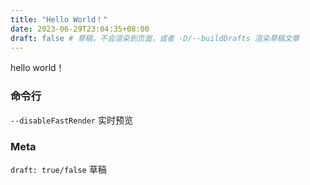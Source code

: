 ```yaml
---
title: "Hello World！"
date: 2023-06-29T23:04:35+08:00
draft: false # 草稿，不会渲染到页面，或者 -D/--buildDrafts 渲染草稿文章
---
```

hello world！

### 命令行
`--disableFastRender` 实时预览

### Meta
`draft: true/false` 草稿